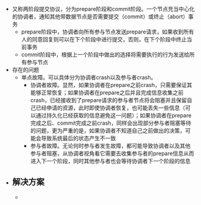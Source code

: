 - 又称两阶段提交协议，分为prepare阶段和commit阶段。一个节点充当中心化的协调者，通知其他带数据节点是否需要提交（commit）或终止（abort）事务
	- prepare阶段中，协调者向所有参与节点发送prepare请求，如果收到所有人的同意回复则可以在下个阶段中进行提交，否则，在下个阶段中终止当前事务
	- commit阶段中，根据上一个阶段中做出的选择将需要执行的行为发送给所有参与节点
- 存在的问题
	- 单点故障。可以具体分为协调者crash以及参与者crash。
		- 协调者故障。显然，如果协调者在prepare之前crash，只需要保证其能够正常恢复；如果协调者在prepare之后并且完成信息收集之前crash，已经接收到了prepare请求的参与者节点将会阻塞并且保留自己已经申请的资源，此时即使协调者恢复，也可能丢失一些信息（可以通过持久化已经获取的信息避免这一问题）；如果协调者在prepare完成之后、commit完成之前crash，同样会出现部分参与者阻塞等待的问题，更为严重的是，如果协调者不知道自己之前做出的决策，可能会导致系统最后的状态产生不一致
		- 参与者故障。无论何时参与者发生故障，都可能导致协调者以及其他参与者阻塞，从协调者视角看它需要去收集参与者的prepare信息从而进入下一个阶段，同时其他参与者也会等待协调者下一个阶段的信息
- 解决方案
	-
	-